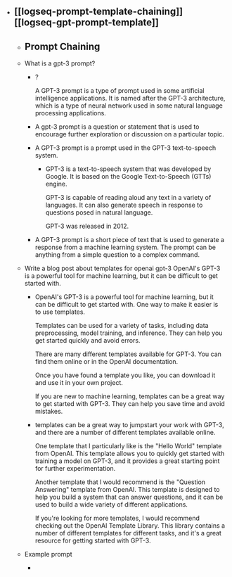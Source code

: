 - [[logseq-prompt-template-chaining]] [[logseq-gpt-prompt-template]]
	-
	- ## Prompt Chaining
	- What is a gpt-3 prompt?
		- ?
		  
		  A GPT-3 prompt is a type of prompt used in some artificial intelligence applications. It is named after the GPT-3 architecture, which is a type of neural network used in some natural language processing applications.
		- A gpt-3 prompt is a question or statement that is used to encourage further exploration or discussion on a particular topic.
		- A GPT-3 prompt is a prompt used in the GPT-3 text-to-speech system.
			- GPT-3 is a text-to-speech system that was developed by Google. It is based on the Google Text-to-Speech (GTTs) engine.
			  
			  GPT-3 is capable of reading aloud any text in a variety of languages. It can also generate speech in response to questions posed in natural language.
			  
			  GPT-3 was released in 2012.
		- A GPT-3 prompt is a short piece of text that is used to generate a response from a machine learning system. The prompt can be anything from a simple question to a complex command.
	- Write a blog post about templates for openai gpt-3
	  OpenAI's GPT-3 is a powerful tool for machine learning, but it can be difficult to get started with.
		- OpenAI's GPT-3 is a powerful tool for machine learning, but it can be difficult to get started with. One way to make it easier is to use templates.
		  
		  Templates can be used for a variety of tasks, including data preprocessing, model training, and inference. They can help you get started quickly and avoid errors.
		  
		  There are many different templates available for GPT-3. You can find them online or in the OpenAI documentation.
		  
		  Once you have found a template you like, you can download it and use it in your own project.
		  
		  If you are new to machine learning, templates can be a great way to get started with GPT-3. They can help you save time and avoid mistakes.
		- templates can be a great way to jumpstart your work with GPT-3, and there are a number of different templates available online.
		  
		  One template that I particularly like is the "Hello World" template from OpenAI. This template allows you to quickly get started with training a model on GPT-3, and it provides a great starting point for further experimentation.
		  
		   Another template that I would recommend is the "Question Answering" template from OpenAI. This template is designed to help you build a system that can answer questions, and it can be used to build a wide variety of different applications.
		  
		  If you're looking for more templates, I would recommend checking out the OpenAI Template Library. This library contains a number of different templates for different tasks, and it's a great resource for getting started with GPT-3.
	- Example prompt
		- ```gpt
		  ```